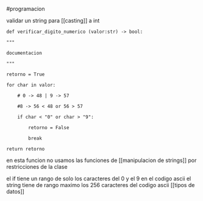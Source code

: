 #programacion 

validar un string para [[casting]] a int

```
def verificar_digito_numerico (valor:str) -> bool:

"""

documentacion

"""

retorno = True

for char in valor:

	# 0 -> 48 | 9 -> 57
	
	#8 -> 56 < 48 or 56 > 57
		
	if char < "0" or char > "9":
		
		retorno = False
		
		break

return retorno
```

en esta funcion no usamos las funciones de [[manipulacion de strings]] por restricciones de la clase

el if tiene un rango de solo los caracteres del 0 y el 9  en el codigo ascii
el string tiene de rango maximo los 256 caracteres del codigo ascii [[tipos de datos]]
